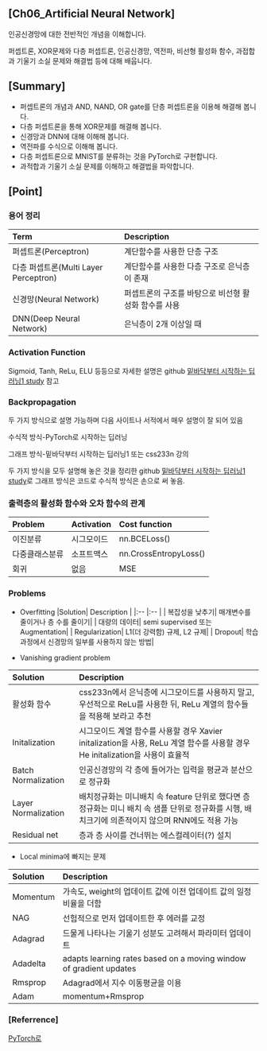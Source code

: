 ## [Ch06_Artificial Neural Network]

인공신경망에 대한 전반적인 개념을 이해합니다.

퍼셉트론, XOR문제와 다층 퍼셉트론, 인공신경망, 역전파, 비선형 활성화 함수, 과접합과 기울기 소실 문제와 해결법 등에 대해 배웁니다.

## [Summary]

- 퍼셉트론의 개념과 AND, NAND, OR gate를 단층 퍼셉트론을 이용해 해결해 봅니다.
- 다층 퍼셉트론을 통해 XOR문제를 해결해 봅니다.
- 신경망과 DNN에 대해 이해해 봅니다.
- 역전파를 수식으로 이해해 봅니다.
- 다층 퍼셉트론으로 MNIST를 분류하는 것을 PyTorch로 구현합니다.
- 과적합과 기울기 소실 문제를 이해하고 해결법을 파악합니다.

## [Point]

### 용어 정리
|Term| Description |
|:-- |:-- |
| 퍼셉트론(Perceptron)| 계단함수를 사용한 단층 구조|
| 다층 퍼셉트론(Multi Layer Perceptron)| 계단함수를 사용한 다층 구조로 은닉층이 존재|
| 신경망(Neural Network)| 퍼셉트론의 구조를 바탕으로 비선형 활성화 함수를 사용|
| DNN(Deep Neural Network)| 은닉층이 2개 이상일 때|

### Activation Function
 
Sigmoid, Tanh, ReLu, ELU 등등으로 자세한 설명은 github [밑바닥부터 시작하는 딥러닝1 study](https://github.com/angelfox4/DL_floor_study/tree/main/Ch03_Neural%20Network) 참고

### Backpropagation

두 가지 방식으로 설명 가능하며 다음 사이트나 서적에서 매우 설명이 잘 되어 있음

수식적 방식-PyTorch로 시작하는 딥러닝

그래프 방식-밑바닥부터 시작하는 딥러닝1 또는 css233n 강의

두 가지 방식을 모두 설명해 놓은 것을 정리한 github [밑바닥부터 시작하는 딥러닝1 study](https://github.com/angelfox4/DL_floor_study/tree/main/ch05_backpropagation)로 그래프 방식은 코드로 수식적 방식은 손으로 써 놓음.

### 출력층의 활성화 함수와 오차 함수의 관계

|Problem| Activation | Cost function|
|:-- |:-- |:-- |
| 이진분류|시그모이드 | nn.BCELoss()|
| 다중클래스분류|소프트맥스 |nn.CrossEntropyLoss() |
| 회귀|없음 | MSE|

### Problems

- Overfitting
|Solution| Description |
|:-- |:-- |
| 복잡성을 낮추기| 매개변수를 줄이거나 층 수를 줄이기|
| 대량의 데이터| semi supervised 또는 Augmentation|
| Regularization| L1(더 강력함) 규제, L2 규제|
| Dropout| 학습과정에서 신경망의 일부를 사용하지 않는 방법|


- Vanishing gradient problem

|Solution| Description |
|:-- |:-- |
| 활성화 함수| css233n에서 은닉층에 시그모이드를 사용하지 말고, 우선적으로 ReLu를 사용한 뒤, ReLu 계열의 함수들을 적용해 보라고 추천|
| Initalization| 시그모이드 계열 함수를 사용할 경우 Xavier initalization을 사용, ReLu 계열 함수를 사용할 경우 He initalization을 사용이 효율적|
| Batch Normalization| 인공신경망의 각 층에 들어가는 입력을 평균과 분산으로 정규화|
| Layer Normalization| 배치정규화는 미니배치 속 feature 단위로 했다면 층 정규화는 미니 배치 속 샘플 단위로 정규화를 시행, 배치크기에 의존적이지 않으며 RNN에도 적용 가능|
| Residual net | 층과 층 사이를 건너뛰는 에스컬레이터(?) 설치|

- Local minima에 빠지는 문제

|Solution| Description |
|:-- |:-- |
| Momentum| 가속도, weight의 업데이트 값에 이전 업데이트 값의 일정 비율을 더함|
| NAG| 선험적으로 먼저 업데이트한 후 에러를 교정|
| Adagrad| 드물게 나타나는 기울기 성분도 고려해서 파라미터 업데이트|
| Adadelta| adapts learning rates based on a moving window of gradient updates|
| Rmsprop| Adagrad에서 지수 이동평균을 이용 |
| Adam | momentum+Rmsprop|


### [Referrence]

[PyTorch로 ](https://wikidocs.net/book/2788)
